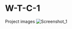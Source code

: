 # W-T-C-1
Project images
![Screenshot_1](https://user-images.githubusercontent.com/80755163/111382645-786a0e00-8664-11eb-9f33-a880834d2fa2.png)
